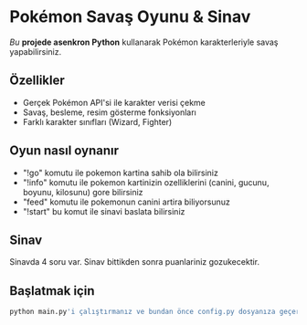 # Pokémon Savaş Oyunu & Sinav

*Bu* **projede asenkron Python** kullanarak Pokémon karakterleriyle savaş yapabilirsiniz.

## Özellikler

- Gerçek Pokémon API'si ile karakter verisi çekme
- Savaş, besleme, resim gösterme fonksiyonları
- Farklı karakter sınıfları (Wizard, Fighter)

## Oyun nasıl oynanır
- "!go" komutu ile pokemon kartina sahib ola  bilirsiniz
- "!info" komutu ile pokemon kartinizin ozelliklerini (canini, gucunu, boyunu, kilosunu) gore bilirsiniz
- "feed" komutu ile pokemonun canini artira biliyorsunuz
- "!start" bu komut ile sinavi baslata bilirsiniz

## Sinav

Sinavda 4 soru var. Sinav bittikden sonra puanlariniz gozukecektir.

## Başlatmak için
```bash
python main.py'i çalıştırmanız ve bundan önce config.py dosyanıza geçerli bir *token key* yazmanız önemlidir!
